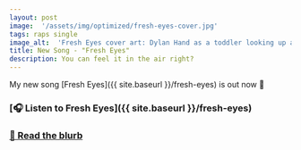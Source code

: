 ```yaml
---
layout: post
image:  '/assets/img/optimized/fresh-eyes-cover.jpg'
tags: raps single
image_alt:  'Fresh Eyes cover art: Dylan Hand as a toddler looking up and to the right with his hand outstretched, wearing a pink turtleneck, overalls, orange and yellow beads, and plenty of food on his face.'
title: New Song - "Fresh Eyes"
description: You can feel it in the air right?
---
```


My new song [Fresh Eyes]({{ site.baseurl }}/fresh-eyes) is out now 👀

### [🎧 Listen to Fresh Eyes]({{ site.baseurl }}/fresh-eyes)

<!-- ### [🎥  Watch the reel on Instagram](https://www.instagram.com/reel/CyVzR-9q7in/) -->
<!---->
### [📄  Read the blurb](https://dylanhand.substack.com/p/new-song-fresh-eyes)
